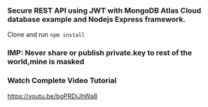 
### Secure REST API using JWT with MongoDB Atlas Cloud database example and Nodejs Express framework.

Clone and run `npm install`

### IMP: Never share or publish private.key to rest of the world,mine is masked 



### Watch Complete Video Tutorial

https://youtu.be/bgPRDiJhWa8

